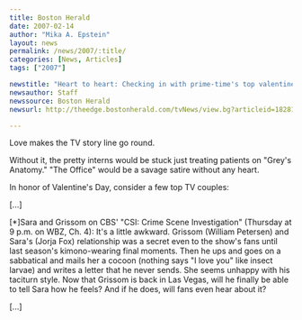 ```yaml
---
title: Boston Herald
date: 2007-02-14
author: "Mika A. Epstein"
layout: news
permalink: /news/2007/:title/
categories: [News, Articles]
tags: ["2007"]

newstitle: "Heart to heart: Checking in with prime-time's top valentines"
newsauthor: Staff
newssource: Boston Herald
newsurl: http://theedge.bostonherald.com/tvNews/view.bg?articleid=182813

---
```


Love makes the TV story line go round.

Without it, the pretty interns would be stuck just treating patients on "Grey's Anatomy." "The Office" would be a savage satire without any heart.

In honor of Valentine's Day, consider a few top TV couples:

[...]

[*]Sara and Grissom on CBS' "CSI: Crime Scene Investigation" (Thursday at 9 p.m. on WBZ, Ch. 4): It's a little awkward. Grissom (William Petersen) and Sara's (Jorja Fox) relationship was a secret even to the show's fans until last season's kimono-wearing final moments. Then he ups and goes on a sabbatical and mails her a cocoon (nothing says "I love you" like insect larvae) and writes a letter that he never sends. She seems unhappy with his taciturn style. Now that Grissom is back in Las Vegas, will he finally be able to tell Sara how he feels? And if he does, will fans even hear about it?

[...]
